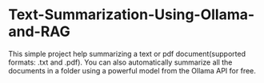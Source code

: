 # Text-Summarization-Using-Ollama-and-RAG
This simple project help summarizing a text or pdf document(supported formats: .txt and .pdf). You can also automatically summarize all the documents in a folder using a powerful model from the Ollama API for free.
